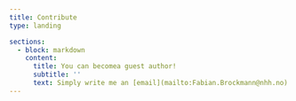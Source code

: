```yaml
---
title: Contribute
type: landing

sections:
  - block: markdown
    content:
      title: You can becomea guest author!
      subtitle: ''
      text: Simply write me an [email](mailto:Fabian.Brockmann@nhh.no) or write me on [LinkedIn](https://www.linkedin.com/in/fabian-brockmann/)! Your contribution has to fullfil the following aspects: The Topic has to be connected to charging or routing/scheduling of electric vehicles. The contribution is **not** an opinion piece but presents results from an objective analysis. The contribution is between 200 and 2000 words
---
```

